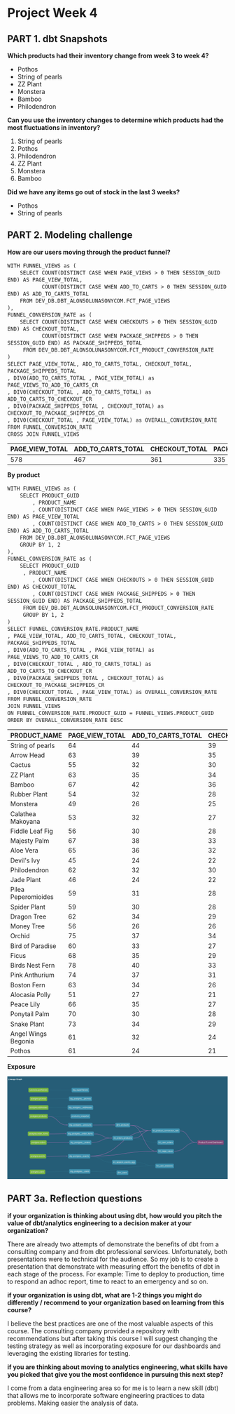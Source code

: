 # Project Week 4

## PART 1. dbt Snapshots

**Which products had their inventory change from week 3 to week 4?**

- Pothos
- String of pearls
- ZZ Plant
- Monstera
- Bamboo
- Philodendron


**Can you use the inventory changes to determine which products had the most fluctuations in inventory?**

1. String of pearls
2. Pothos
3. Philodendron
4. ZZ Plant
5. Monstera
6. Bamboo

**Did we have any items go out of stock in the last 3 weeks?**

- Pothos
- String of pearls

## PART 2. Modeling challenge


**How are our users moving through the product funnel?**

```
WITH FUNNEL_VIEWS as (
    SELECT COUNT(DISTINCT CASE WHEN PAGE_VIEWS > 0 THEN SESSION_GUID END) AS PAGE_VIEW_TOTAL,
           COUNT(DISTINCT CASE WHEN ADD_TO_CARTS > 0 THEN SESSION_GUID END) AS ADD_TO_CARTS_TOTAL
    FROM DEV_DB.DBT_ALONSOLUNASONYCOM.FCT_PAGE_VIEWS
),
FUNNEL_CONVERSION_RATE as (
    SELECT COUNT(DISTINCT CASE WHEN CHECKOUTS > 0 THEN SESSION_GUID END) AS CHECKOUT_TOTAL,
           COUNT(DISTINCT CASE WHEN PACKAGE_SHIPPEDS > 0 THEN SESSION_GUID END) AS PACKAGE_SHIPPEDS_TOTAL
     FROM DEV_DB.DBT_ALONSOLUNASONYCOM.FCT_PRODUCT_CONVERSION_RATE
)
SELECT PAGE_VIEW_TOTAL, ADD_TO_CARTS_TOTAL, CHECKOUT_TOTAL, PACKAGE_SHIPPEDS_TOTAL
, DIV0(ADD_TO_CARTS_TOTAL , PAGE_VIEW_TOTAL) as PAGE_VIEWS_TO_ADD_TO_CARTS_CR
, DIV0(CHECKOUT_TOTAL , ADD_TO_CARTS_TOTAL) as ADD_TO_CARTS_TO_CHECKOUT_CR
, DIV0(PACKAGE_SHIPPEDS_TOTAL , CHECKOUT_TOTAL) as CHECKOUT_TO_PACKAGE_SHIPPEDS_CR
, DIV0(CHECKOUT_TOTAL , PAGE_VIEW_TOTAL) as OVERALL_CONVERSION_RATE
FROM FUNNEL_CONVERSION_RATE
CROSS JOIN FUNNEL_VIEWS

```

| PAGE_VIEW_TOTAL | ADD_TO_CARTS_TOTAL | CHECKOUT_TOTAL | PACKAGE_SHIPPEDS_TOTAL | PAGE_VIEWS_TO_ADD_TO_CARTS_CR | ADD_TO_CARTS_TO_CHECKOUT_CR | CHECKOUT_TO_PACKAGE_SHIPPEDS_CR | OVERALL_CONVERSION_RATE |
| --------------- | ------------------ | -------------- | ---------------------- | ----------------------------- | --------------------------- | ------------------------------- | ----------------------- |
| 578             | 467                | 361            | 335                    | 0.807958                      | 0.773019                    | 0.927977                        | 0.624567                |


**By product**

```
WITH FUNNEL_VIEWS as (
    SELECT PRODUCT_GUID
        , PRODUCT_NAME 
        , COUNT(DISTINCT CASE WHEN PAGE_VIEWS > 0 THEN SESSION_GUID END) AS PAGE_VIEW_TOTAL
        , COUNT(DISTINCT CASE WHEN ADD_TO_CARTS > 0 THEN SESSION_GUID END) AS ADD_TO_CARTS_TOTAL
    FROM DEV_DB.DBT_ALONSOLUNASONYCOM.FCT_PAGE_VIEWS
    GROUP BY 1, 2
),
FUNNEL_CONVERSION_RATE as (
    SELECT PRODUCT_GUID
     , PRODUCT_NAME
        , COUNT(DISTINCT CASE WHEN CHECKOUTS > 0 THEN SESSION_GUID END) AS CHECKOUT_TOTAL
        , COUNT(DISTINCT CASE WHEN PACKAGE_SHIPPEDS > 0 THEN SESSION_GUID END) AS PACKAGE_SHIPPEDS_TOTAL
     FROM DEV_DB.DBT_ALONSOLUNASONYCOM.FCT_PRODUCT_CONVERSION_RATE
     GROUP BY 1, 2
)
SELECT FUNNEL_CONVERSION_RATE.PRODUCT_NAME 
, PAGE_VIEW_TOTAL, ADD_TO_CARTS_TOTAL, CHECKOUT_TOTAL, PACKAGE_SHIPPEDS_TOTAL
, DIV0(ADD_TO_CARTS_TOTAL , PAGE_VIEW_TOTAL) as PAGE_VIEWS_TO_ADD_TO_CARTS_CR
, DIV0(CHECKOUT_TOTAL , ADD_TO_CARTS_TOTAL) as ADD_TO_CARTS_TO_CHECKOUT_CR
, DIV0(PACKAGE_SHIPPEDS_TOTAL , CHECKOUT_TOTAL) as CHECKOUT_TO_PACKAGE_SHIPPEDS_CR
, DIV0(CHECKOUT_TOTAL , PAGE_VIEW_TOTAL) as OVERALL_CONVERSION_RATE
FROM FUNNEL_CONVERSION_RATE
JOIN FUNNEL_VIEWS
ON FUNNEL_CONVERSION_RATE.PRODUCT_GUID = FUNNEL_VIEWS.PRODUCT_GUID
ORDER BY OVERALL_CONVERSION_RATE DESC
```

| PRODUCT_NAME        | PAGE_VIEW_TOTAL | ADD_TO_CARTS_TOTAL | CHECKOUT_TOTAL | PACKAGE_SHIPPEDS_TOTAL | PAGE_VIEWS_TO_ADD_TO_CARTS_CR | ADD_TO_CARTS_TO_CHECKOUT_CR | CHECKOUT_TO_PACKAGE_SHIPPEDS_CR | OVERALL_CONVERSION_RATE |
| ------------------- | --------------- | ------------------ | -------------- | ---------------------- | ----------------------------- | --------------------------- | ------------------------------- | ----------------------- |
| String of pearls    | 64              | 44                 | 39             | 38                     | 0.6875                        | 0.886363                    | 0.974358                        | 0.609375                |
| Arrow Head          | 63              | 39                 | 35             | 32                     | 0.619047                      | 0.897435                    | 0.914285                        | 0.555555                |
| Cactus              | 55              | 32                 | 30             | 29                     | 0.581818                      | 0.9375                      | 0.966666                        | 0.545454                |
| ZZ Plant            | 63              | 35                 | 34             | 31                     | 0.555555                      | 0.971428                    | 0.911764                        | 0.539682                |
| Bamboo              | 67              | 42                 | 36             | 34                     | 0.626865                      | 0.857142                    | 0.944444                        | 0.537313                |
| Rubber Plant        | 54              | 32                 | 28             | 27                     | 0.592592                      | 0.875                       | 0.964285                        | 0.518518                |
| Monstera            | 49              | 26                 | 25             | 23                     | 0.530612                      | 0.961538                    | 0.92                            | 0.510204                |
| Calathea Makoyana   | 53              | 32                 | 27             | 26                     | 0.603773                      | 0.84375                     | 0.962962                        | 0.509433                |
| Fiddle Leaf Fig     | 56              | 30                 | 28             | 26                     | 0.535714                      | 0.933333                    | 0.928571                        | 0.5                     |
| Majesty Palm        | 67              | 38                 | 33             | 29                     | 0.567164                      | 0.868421                    | 0.878787                        | 0.492537                |
| Aloe Vera           | 65              | 36                 | 32             | 28                     | 0.553846                      | 0.888888                    | 0.875                           | 0.492307                |
| Devil's Ivy         | 45              | 24                 | 22             | 20                     | 0.533333                      | 0.916666                    | 0.90909                         | 0.488888                |
| Philodendron        | 62              | 32                 | 30             | 25                     | 0.516129                      | 0.9375                      | 0.833333                        | 0.48387                 |
| Jade Plant          | 46              | 24                 | 22             | 20                     | 0.521739                      | 0.916666                    | 0.90909                         | 0.47826                 |
| Pilea Peperomioides | 59              | 31                 | 28             | 25                     | 0.525423                      | 0.903225                    | 0.892857                        | 0.474576                |
| Spider Plant        | 59              | 30                 | 28             | 23                     | 0.508474                      | 0.933333                    | 0.821428                        | 0.474576                |
| Dragon Tree         | 62              | 34                 | 29             | 29                     | 0.548387                      | 0.852941                    | 1                               | 0.467741                |
| Money Tree          | 56              | 26                 | 26             | 25                     | 0.464285                      | 1                           | 0.961538                        | 0.464285                |
| Orchid              | 75              | 37                 | 34             | 33                     | 0.493333                      | 0.918918                    | 0.970588                        | 0.453333                |
| Bird of Paradise    | 60              | 33                 | 27             | 25                     | 0.55                          | 0.818181                    | 0.925925                        | 0.45                    |
| Ficus               | 68              | 35                 | 29             | 27                     | 0.514705                      | 0.828571                    | 0.931034                        | 0.42647                 |
| Birds Nest Fern     | 78              | 40                 | 33             | 30                     | 0.51282                       | 0.825                       | 0.90909                         | 0.423076                |
| Pink Anthurium      | 74              | 37                 | 31             | 29                     | 0.5                           | 0.837837                    | 0.935483                        | 0.418918                |
| Boston Fern         | 63              | 34                 | 26             | 23                     | 0.539682                      | 0.764705                    | 0.884615                        | 0.412698                |
| Alocasia Polly      | 51              | 27                 | 21             | 20                     | 0.529411                      | 0.777777                    | 0.95238                         | 0.411764                |
| Peace Lily          | 66              | 35                 | 27             | 24                     | 0.530303                      | 0.771428                    | 0.888888                        | 0.40909                 |
| Ponytail Palm       | 70              | 30                 | 28             | 28                     | 0.428571                      | 0.933333                    | 1                               | 0.4                     |
| Snake Plant         | 73              | 34                 | 29             | 24                     | 0.465753                      | 0.852941                    | 0.827586                        | 0.39726                 |
| Angel Wings Begonia | 61              | 32                 | 24             | 21                     | 0.52459                       | 0.75                        | 0.875                           | 0.393442                |
| Pothos              | 61              | 24                 | 21             | 20                     | 0.393442                      | 0.875                       | 0.95238                         | 0.344262                |


**Exposure**

![alt text](https://github.com/alonso-luna/course-dbt/blob/main/greenery/DBT_Week_4_Project.png?raw=true)

## PART 3a. Reflection questions


**if your organization is thinking about using dbt, how would you pitch the value of dbt/analytics engineering to a decision maker at your organization?**

There are already two attempts of demonstrate the benefits of dbt from a consulting company and from dbt professional services. Unfortunately, both presentations were to technical for the audience. So my job is to create a presentation that demonstrate with measuring effort the benefits of dbt in each stage of the process. For example: Time to deploy to production, time to respond an adhoc report, time to react to an emergency and so on.

**if your organization is using dbt, what are 1-2 things you might do differently / recommend to your organization based on learning from this course?**

I believe the best practices are one of the most valuable aspects of this course. The consulting company provided a repository with recommendations but after taking this course I will suggest changing the testing strategy as well as incorporating exposure for our dashboards and leveraging the existing libraries for testing. 

**if you are thinking about moving to analytics engineering, what skills have you picked that give you the most confidence in pursuing this next step?**

I come from a data engineering area so for me is to learn a new skill (dbt) that allows me to incorporate software engineering practices to data problems. Making easier the analysis of data.


